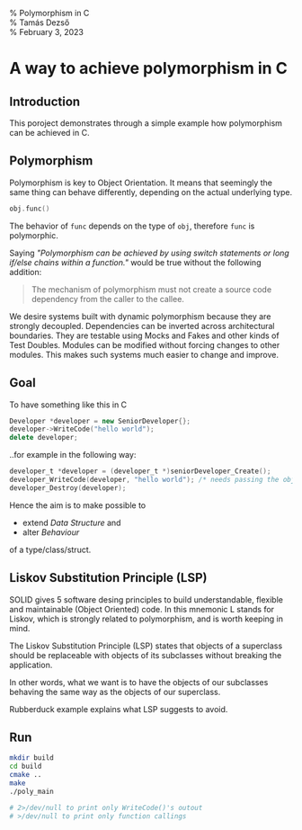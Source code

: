 % Polymorphism in C  
% Tamás Dezső  
% February 3, 2023

A way to achieve polymorphism in C
==================================


Introduction
------------

This poroject demonstrates through a simple example how polymorphism
can be achieved in C.


Polymorphism
------------

Polymorphism is key to Object Orientation. It means that seemingly the
same thing can behave differently, depending on the actual underlying
type.

```c++
obj.func()
```

The behavior of `func` depends on the type of `obj`, therefore `func` is
polymorphic.

Saying _"Polymorphism can be achieved by using switch statements
or long if/else chains within a function."_ would be true without
the following addition:

>  The mechanism of polymorphism must not create a source code
   dependency from the caller to the callee.

We desire systems built with dynamic polymorphism because they are
strongly decoupled. Dependencies can be inverted across architectural
boundaries. They are testable using Mocks and Fakes and other kinds of
Test Doubles. Modules can be modified without forcing changes to other
modules. This makes such systems much easier to change and improve.


Goal
----

To have something like this in C

```c++
Developer *developer = new SeniorDeveloper{};
developer->WriteCode("hello world");
delete developer;
```

..for example in the following way:

```c
developer_t *developer = (developer_t *)seniorDeveloper_Create();
developer_WriteCode(developer, "hello world"); /* needs passing the object */
developer_Destroy(developer);
```

Hence the aim is to make possible to

- extend _Data Structure_ and
- alter _Behaviour_

of a type/class/struct.


Liskov Substitution Principle (LSP)
-----------------------------------

SOLID gives 5 software desing principles to build understandable,
flexible and maintainable (Object Oriented) code. In this mnemonic L
stands for Liskov, which is strongly related to polymorphism, and is
worth keeping in mind.

The Liskov Substitution Principle (LSP) states that objects of a
superclass should be replaceable with objects of its subclasses without
breaking the application. 

In other words, what we want is to have the objects of our subclasses
behaving the same way as the objects of our superclass.

Rubberduck example explains what LSP suggests to avoid.


Run
---

```bash
mkdir build
cd build
cmake ..
make
./poly_main

# 2>/dev/null to print only WriteCode()'s outout
# >/dev/null to print only function callings
```
